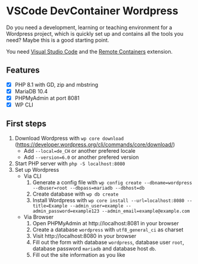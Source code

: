 # VSCode DevContainer Wordpress

Do you need a development, learning or teaching environment for a Wordpress project, which is quickly set up and contains all the tools you need? Maybe this is a good starting point.

You need [Visual Studio Code](https://code.visualstudio.com/) and the [Remote Containers](https://code.visualstudio.com/docs/remote/containers) extension.

## Features

- [x] PHP 8.1 with GD, zip and mbstring
- [x] MariaDB 10.4
- [x] PHPMyAdmin at port 8081
- [x] WP CLI

## First steps

1. Download Wordpress with `wp core download` (https://developer.wordpress.org/cli/commands/core/download/)
   - Add `--local=de_CH` or another prefered locale
   - Add `--version=6.0` or another prefered version
1. Start PHP server with `php -S localhost:8080`
1. Set up Wordpress
   - Via CLI
     1. Generate a config file with `wp config create --dbname=wordpress --dbuser=root --dbpass=mariadb --dbhost=db`
     1. Create database with `wp db create`
     1. Install Wordpress with `wp core install --url=localhost:8080 --title=Example --admin_user=example --admin_password=example123 --admin_email=example@example.com`
   - Via Browser
     1. Open PHPMyAdmin at http://localhost:8081 in your browser
     1. Create a database `wordpress` with `utf8_general_ci` as charset
     1. Visit http://localhost:8080 in your browser
     1. Fill out the form with database `wordpress`, database user `root`, database password `mariadb` and database host `db`.
     1. Fill out the site information as you like
